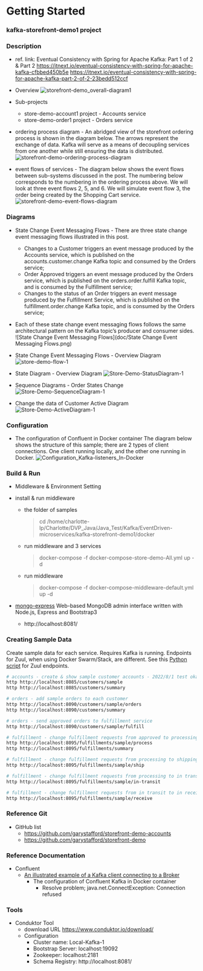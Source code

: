 
# Getting Started
### kafka-storefront-demo1 project
### Description
* ref. link: 
  Eventual Consistency with Spring for Apache Kafka: Part 1 of 2 & Part 2
  https://itnext.io/eventual-consistency-with-spring-for-apache-kafka-cfbbed450b5e
  https://itnext.io/eventual-consistency-with-spring-for-apache-kafka-part-2-of-2-23bedd512ccf

* Overview
  ![storefront-demo_overall-diagram1](doc/storefront-demo_overall-diagram1.png)
* Sub-projects
  - store-demo-account1 project - Accounts service
  - store-demo-order1  project - Orders service  
    

* ordering process diagram - 
  An abridged view of the storefront ordering process is shown in the diagram below. The arrows represent the exchange of data. Kafka will serve as a means of decoupling services from one another while still ensuring the data is distributed.
  ![storefront-demo-ordering-process-diagram](doc/storefront-demo-ordering-process-diagram.png)

* event flows of services -
  The diagram below shows the event flows between sub-systems discussed in the post. The numbering below corresponds to the numbering in the ordering process above. We will look at three event flows 2, 5, and 6. We will simulate event flow 3, the order being created by the Shopping Cart service.
  ![storefront-demo-event-flows-diagram](doc/storefront-demo-event-flows-diagram.png)

### Diagrams
* State Change Event Messaging Flows - 
  There are three state change event messaging flows illustrated in this post.
  - Changes to a Customer triggers an event message produced by the Accounts service, which is published on the accounts.customer.change Kafka topic and consumed by the Orders service;
  - Order Approved triggers an event message produced by the Orders service, which is published on the orders.order.fulfill Kafka topic, and is consumed by the Fulfillment service;
  - Changes to the status of an Order triggers an event message produced by the Fulfillment Service, which is published on the fulfillment.order.change Kafka topic, and is consumed by the Orders service;
  
* Each of these state change event messaging flows follows the same architectural pattern on the Kafka topic’s producer and consumer sides.
  ![State Change Event Messaging Flows](doc/State Change Event Messaging Flows.png)
  
* State Change Event Messaging Flows - Overview Diagram
  ![store-demo-flow-1](doc/my-draw-io/store-demo-flow-1.png)
  
* State Diagram - Overview Diagram
  ![Store-Demo-StatusDiagram-1](doc/my-draw-io/Store-Demo-StatusDiagram-1.png)
  
* Sequence Diagrams - Order States Change
  ![Store-Demo-SequenceDiagram-1](doc/my-draw-io/Store-Demo-SequenceDiagram-1.png)
  

* Change the data of Customer Active Diagram
  ![Store-Demo-ActiveDiagram-1](doc/my-draw-io/Store-Demo-ActiveDiagram-1.png)

### Configuration 
* The configuration of Confluent in Docker container
  The diagram below shows the structure of this sample; there are 2 types of client connections.
  One client running locally, and the other one running in Docker.
  ![Configuration_Kafka-listeners_In-Docker](doc/Configuration_Kafka-listeners_In-Docker_p1.png)  

    
### Build & Run

* Middleware & Environment Setting
* install & run middleware
  - the folder of samples
    > cd /home/charlotte-lp/Charlotte/DVP_Java/Java_Test/Kafka/EventDriven-microservices/kafka-storefront-demo1/docker
  - run middleware and 3 services  
    > docker-compose -f docker-compose-store-demo-All.yml up -d
  - run middleware
    > docker-compose -f docker-compose-middleware-default.yml up -d
 

* [mongo-express](https://github.com/mongo-express/mongo-express)
  Web-based MongoDB admin interface written with Node.js, Express and Bootstrap3 
  - http://localhost:8081/

### Creating Sample Data
Create sample data for each service. Requires Kafka is running. Endpoints for Zuul, when using Docker Swarm/Stack, are different. See this [Python script](https://github.com/garystafford/storefront-kafka-docker/blob/master/refresh.py) for Zuul endpoints.

```bash
# accounts - create & show sample customer accounts - 2022/8/1 test okay
http http://localhost:8085/customers/sample
http http://localhost:8085/customers/summary

# orders - add sample orders to each customer
http http://localhost:8090/customers/sample/orders
http http://localhost:8090/customers/summary

# orders - send approved orders to fulfillment service
http http://localhost:8090/customers/sample/fulfill

# fulfillment - change fulfillment requests from approved to processing
http http://localhost:8095/fulfillments/sample/process
http http://localhost:8095/fulfillments/summary

# fulfillment - change fulfillment requests from processing to shipping
http http://localhost:8095/fulfillments/sample/ship

# fulfillment - change fulfillment requests from processing to in transit
http http://localhost:8095/fulfillments/sample/in-transit

# fulfillment - change fulfillment requests from in transit to in received
http http://localhost:8095/fulfillments/sample/receive
```


### Reference Git
  - GitHub list
    - https://github.com/garystafford/storefront-demo-accounts
    - https://github.com/garystafford/storefront-demo

### Reference Documentation
 - Confluent
   - [An illustrated example of a Kafka client connecting to a Broker](https://www.confluent.io/blog/kafka-client-cannot-connect-to-broker-on-aws-on-docker-etc/)
     - The configuration of Confluent Kafka in Docker container
       - Resolve problem; java.net.ConnectException: Connection refused
  
### Tools 
* Conduktor Tool
  - download URL
    https://www.conduktor.io/download/
  - Configuration 
    - Cluster name: Local-Kafka-1
    - Bootstrap Server: localhost:19092
    - Zookeeper: localhost:2181
    - Schema Registry: http://localhost:8081/